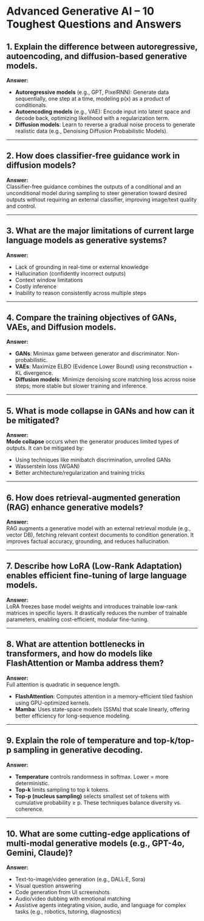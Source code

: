 # Advanced Generative AI – 10 Toughest Questions and Answers

## 1. Explain the difference between autoregressive, autoencoding, and diffusion-based generative models.
**Answer:**  
- **Autoregressive models** (e.g., GPT, PixelRNN): Generate data sequentially, one step at a time, modeling p(x) as a product of conditionals.
- **Autoencoding models** (e.g., VAE): Encode input into latent space and decode back, optimizing likelihood with a regularization term.
- **Diffusion models**: Learn to reverse a gradual noise process to generate realistic data (e.g., Denoising Diffusion Probabilistic Models).

---

## 2. How does classifier-free guidance work in diffusion models?
**Answer:**  
Classifier-free guidance combines the outputs of a conditional and an unconditional model during sampling to steer generation toward desired outputs without requiring an external classifier, improving image/text quality and control.

---

## 3. What are the major limitations of current large language models as generative systems?
**Answer:**  
- Lack of grounding in real-time or external knowledge  
- Hallucination (confidently incorrect outputs)  
- Context window limitations  
- Costly inference  
- Inability to reason consistently across multiple steps

---

## 4. Compare the training objectives of GANs, VAEs, and Diffusion models.
**Answer:**  
- **GANs**: Minimax game between generator and discriminator. Non-probabilistic.
- **VAEs**: Maximize ELBO (Evidence Lower Bound) using reconstruction + KL divergence.
- **Diffusion models**: Minimize denoising score matching loss across noise steps; more stable but slower training and inference.

---

## 5. What is mode collapse in GANs and how can it be mitigated?
**Answer:**  
**Mode collapse** occurs when the generator produces limited types of outputs. It can be mitigated by:
- Using techniques like minibatch discrimination, unrolled GANs  
- Wasserstein loss (WGAN)  
- Better architecture/regularization and training tricks

---

## 6. How does retrieval-augmented generation (RAG) enhance generative models?
**Answer:**  
RAG augments a generative model with an external retrieval module (e.g., vector DB), fetching relevant context documents to condition generation. It improves factual accuracy, grounding, and reduces hallucination.

---

## 7. Describe how LoRA (Low-Rank Adaptation) enables efficient fine-tuning of large language models.
**Answer:**  
LoRA freezes base model weights and introduces trainable low-rank matrices in specific layers. It drastically reduces the number of trainable parameters, enabling cost-efficient, modular fine-tuning.

---

## 8. What are attention bottlenecks in transformers, and how do models like FlashAttention or Mamba address them?
**Answer:**  
Full attention is quadratic in sequence length.  
- **FlashAttention**: Computes attention in a memory-efficient tiled fashion using GPU-optimized kernels.  
- **Mamba**: Uses state-space models (SSMs) that scale linearly, offering better efficiency for long-sequence modeling.

---

## 9. Explain the role of temperature and top-k/top-p sampling in generative decoding.
**Answer:**  
- **Temperature** controls randomness in softmax. Lower = more deterministic.  
- **Top-k** limits sampling to top k tokens.  
- **Top-p (nucleus sampling)** selects smallest set of tokens with cumulative probability ≥ p. These techniques balance diversity vs. coherence.

---

## 10. What are some cutting-edge applications of multi-modal generative models (e.g., GPT-4o, Gemini, Claude)?
**Answer:**  
- Text-to-image/video generation (e.g., DALL·E, Sora)  
- Visual question answering  
- Code generation from UI screenshots  
- Audio/video dubbing with emotional matching  
- Assistive agents integrating vision, audio, and language for complex tasks (e.g., robotics, tutoring, diagnostics)
